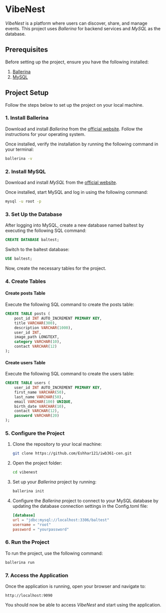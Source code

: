 # VibeNest

*VibeNest* is a platform where users can discover, share, and manage events. This project uses *Ballerina* for backend services and *MySQL* as the database.

## Prerequisites

Before setting up the project, ensure you have the following installed:

1. [Ballerina](https://ballerina.io/downloads/)
2. [MySQL](https://dev.mysql.com/downloads/)

## Project Setup

Follow the steps below to set up the project on your local machine.

### 1. Install Ballerina

Download and install *Ballerina* from the [official website](https://ballerina.io/downloads/). Follow the instructions for your operating system.

Once installed, verify the installation by running the following command in your terminal:
```bash
ballerina -v
```


### 2. Install MySQL

Download and install *MySQL* from the [official website](https://dev.mysql.com/downloads/).

Once installed, start MySQL and log in using the following command:
```bash
mysql -u root -p
```

### 3. Set Up the Database

After logging into MySQL, create a new database named baltest by executing the following SQL command:
```sql
CREATE DATABASE baltest;
```

Switch to the baltest database:
```sql
USE baltest;
```

Now, create the necessary tables for the project.

### 4. Create Tables

#### Create posts Table
Execute the following SQL command to create the posts table:
```sql
CREATE TABLE posts (
    post_id INT AUTO_INCREMENT PRIMARY KEY,
    title VARCHAR(300),
    description VARCHAR(1000),
    user_id INT,
    image_path LONGTEXT,
    category VARCHAR(10),
    contact VARCHAR(12)
);
```

#### Create users Table
Execute the following SQL command to create the users table:
```sql
CREATE TABLE users (
    user_id INT AUTO_INCREMENT PRIMARY KEY,
    first_name VARCHAR(50),
    last_name VARCHAR(50),
    email VARCHAR(100) UNIQUE,
    birth_date VARCHAR(10),
    contact VARCHAR(12),
    password VARCHAR(20)
);
```

### 5. Configure the Project

1. Clone the repository to your local machine:
   ```bash
   git clone https://github.com/Eshhar121/iwb361-cen.git
   ```

2. Open the project folder:
   ```bash
   cd vibenest
   ```

3. Set up your *Ballerina* project by running:
   ```bash
   ballerina init
   ```

4. Configure the *Ballerina* project to connect to your MySQL database by updating the database connection settings in the Config.toml file:
   ```toml
   [database]
   url = "jdbc:mysql://localhost:3306/baltest"
   username = "root"
   password = "yourpassword"
   ```

### 6. Run the Project

To run the project, use the following command:
```bash
ballerina run
```

### 7. Access the Application

Once the application is running, open your browser and navigate to:

```http://localhost:9090```


You should now be able to access *VibeNest* and start using the application.
